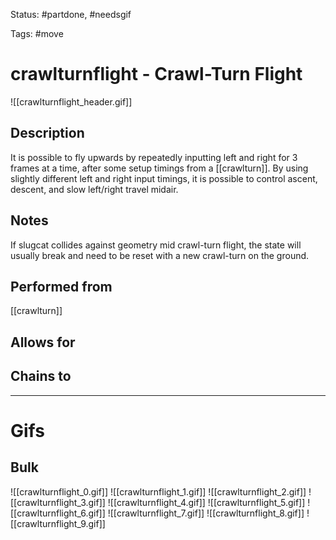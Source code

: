 Status: #partdone, #needsgif 

Tags: #move

# crawlturnflight - Crawl-Turn Flight
![[crawlturnflight_header.gif]]
## Description
It is possible to fly upwards by repeatedly inputting left and right for 3 frames at a time, after some setup timings from a [[crawlturn]]. By using slightly different left and right input timings, it is possible to control ascent, descent, and slow left/right travel midair.

## Notes
If slugcat collides against geometry mid crawl-turn flight, the state will usually break and need to be reset with a new crawl-turn on the ground.

## Performed from
[[crawlturn]]

## Allows for


## Chains to


___
# Gifs
## Bulk
![[crawlturnflight_0.gif]]
![[crawlturnflight_1.gif]]
![[crawlturnflight_2.gif]]
![[crawlturnflight_3.gif]]
![[crawlturnflight_4.gif]]
![[crawlturnflight_5.gif]]
![[crawlturnflight_6.gif]]
![[crawlturnflight_7.gif]]
![[crawlturnflight_8.gif]]
![[crawlturnflight_9.gif]]